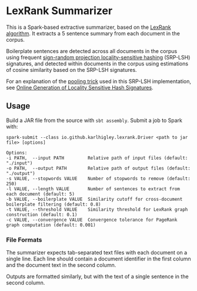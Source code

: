 # LexRank Summarizer

This is a Spark-based extractive summarizer, based on the [LexRank algorithm](http://arxiv.org/pdf/1109.2128.pdf).  It extracts a 5 sentence summary from each document in the corpus.

Boilerplate sentences are detected across all documents in the corpus using frequent [sign-random projection locality-sensitive hashing](http://www.cs.princeton.edu/~moses/papers/similar.ps) (SRP-LSH) signatures, and detected within documents in the corpus using estimations of cosine similarity based on the SRP-LSH signatures.

For an explanation of the [pooling trick](https://github.com/karlhigley/lexrank-summarizer/blob/master/src/main/scala/io/github/karlhigley/lexrank/SignRandomProjectionLSH.scala#L12) used in this SRP-LSH implementation, see [Online Generation of Locality Sensitive Hash Signatures](http://www.cs.jhu.edu/~vandurme/papers/VanDurmeLallACL10.pdf).

## Usage

Build a JAR file from the source with `sbt assembly`.  Submit a job to Spark with:

```
spark-submit --class io.github.karlhigley.lexrank.Driver <path to jar file> [options]

Options:
-i PATH,  --input PATH         Relative path of input files (default: "./input")
-o PATH,  --output PATH        Relative path of output files (default: "./output")
-s VALUE, --stopwords VALUE    Number of stopwords to remove (default: 250)
-l VALUE, --length VALUE       Number of sentences to extract from each document (default: 5) 
-b VALUE, --boilerplate VALUE  Similarity cutoff for cross-document boilerplate filtering (default: 0.8)
-t VALUE, --threshold VALUE    Similarity threshold for LexRank graph construction (default: 0.1)
-c VALUE, --convergence VALUE  Convergence tolerance for PageRank graph computation (default: 0.001)
```

### File Formats

The summarizer expects tab-separated text files with each document on a single line.  Each line should contain a document identifier in the first column and the document text in the second column.

Outputs are formatted similarly, but with the text of a single sentence in the second column.
